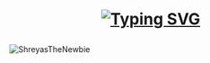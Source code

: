 <h1 align="center">

[![Typing SVG](https://readme-typing-svg.herokuapp.com?size=18&center=true&vCenter=true&width=420&lines=●+●+●+●+●+●+●+●+●+●+●+●+●+●+●+●+●)](https://git.io/typing-svg) </h1>




<p><img src="https://github-readme-stats.vercel.app/api/top-langs?username=ShreyasTheNewbie&show_icons=true&theme=dark&locale=en&layout=compact" alt="ShreyasTheNewbie" align=center/></p>


